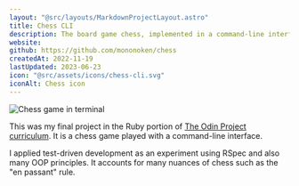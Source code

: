 ```yaml
---
layout: "@src/layouts/MarkdownProjectLayout.astro"
title: Chess CLI
description: The board game chess, implemented in a command-line interface and built with Ruby.
website:
github: https://github.com/mononoken/chess
createdAt: 2022-11-19
lastUpdated: 2023-06-23
icon: "@src/assets/icons/chess-cli.svg"
iconAlt: Chess icon
---
```


![Chess game in terminal](@src/assets/projects/chess-cli.png)

This was my final project in the Ruby portion of [The Odin Project curriculum](https://theodinproject.com). It is a chess game played with a command-line interface.

I applied test-driven development as an experiment using RSpec and also many OOP principles. It accounts for many nuances of chess such as the "en passant" rule.
